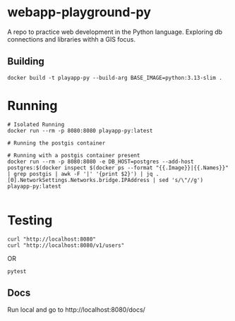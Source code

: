 # webapp-playground-py
A repo to practice web development in the Python language. Exploring db connections and libraries withh a GIS focus.


## Building 

```commandline
docker build -t playapp-py --build-arg BASE_IMAGE=python:3.13-slim .
```

# Running 
```commandline
# Isolated Running
docker run --rm -p 8080:8080 playapp-py:latest

# Running the postgis container

# Running with a postgis container present
docker run --rm -p 8080:8080 -e DB_HOST=postgres --add-host postgres:$(docker inspect $(docker ps --format "{{.Image}}|{{.Names}}" | grep postgis | awk -F '|' '{print $2}') | jq .[0].NetworkSettings.Networks.bridge.IPAddress | sed 's/\"//g') playapp-py:latest


```


# Testing 
```commandline
curl "http://localhost:8080"
curl "http://localhost:8080/v1/users"
```

OR 
```commandline
pytest
```

## Docs
Run local and go to http://localhost:8080/docs/
